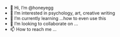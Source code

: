 - 👋 Hi, I’m @honeyegg
- 👀 I’m interested in psychology, art, creative writing
- 🌱 I’m currently learning ...how to even use this
- 💞️ I’m looking to collaborate on ...
- 📫 How to reach me ...

<!---
honeyegg/honeyegg is a ✨ special ✨ repository because its `README.md` (this file) appears on your GitHub profile.
You can click the Preview link to take a look at your changes.
--->
